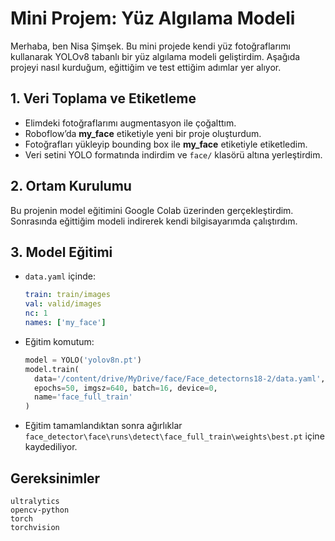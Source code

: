 # Mini Projem: Yüz Algılama Modeli

Merhaba, ben Nisa Şimşek. Bu mini projede kendi yüz fotoğraflarımı kullanarak YOLOv8 tabanlı bir yüz algılama modeli geliştirdim. Aşağıda projeyi nasıl kurduğum, eğittiğim ve test ettiğim adımlar yer alıyor.

## 1. Veri Toplama ve Etiketleme
- Elimdeki fotoğraflarımı augmentasyon ile çoğalttım.
- Roboflow’da **my_face** etiketiyle yeni bir proje oluşturdum.
- Fotoğrafları yükleyip bounding box ile **my_face** etiketiyle etiketledim.
- Veri setini YOLO formatında indirdim ve `face/` klasörü altına yerleştirdim.

## 2. Ortam Kurulumu
Bu projenin model eğitimini Google Colab üzerinden gerçekleştirdim. Sonrasında eğittiğim modeli indirerek kendi bilgisayarımda çalıştırdım.

## 3. Model Eğitimi
- `data.yaml` içinde:
  ```yaml
  train: train/images
  val: valid/images
  nc: 1
  names: ['my_face']
  ```
- Eğitim komutum:
  ```python
  model = YOLO('yolov8n.pt')
  model.train(
    data='/content/drive/MyDrive/face/Face_detectorns18-2/data.yaml',
    epochs=50, imgsz=640, batch=16, device=0,
    name='face_full_train'
  )
  ```
- Eğitim tamamlandıktan sonra ağırlıklar `face_detector\face\runs\detect\face_full_train\weights\best.pt` içine kaydediliyor.

## Gereksinimler
```
ultralytics
opencv-python
torch
torchvision
```
